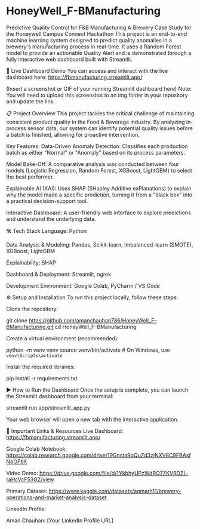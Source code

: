 # HoneyWell_F-BManufacturing
Predictive Quality Control for F&B Manufacturing
A Brewery Case Study for the Honeywell Campus Connect Hackathon
This project is an end-to-end machine learning system designed to predict quality anomalies in a brewery's manufacturing process in real-time. It uses a Random Forest model to provide an actionable Quality Alert and is demonstrated through a fully interactive web dashboard built with Streamlit.

🚀 Live Dashboard Demo
You can access and interact with the live dashboard here:
https://fbmanufacturing.streamlit.app/

(Insert a screenshot or GIF of your running Streamlit dashboard here)
Note: You will need to upload this screenshot to an img folder in your repository and update the link.

📋 Project Overview
This project tackles the critical challenge of maintaining consistent product quality in the Food & Beverage industry. By analyzing in-process sensor data, our system can identify potential quality issues before a batch is finished, allowing for proactive intervention.

Key Features:
Data-Driven Anomaly Detection: Classifies each production batch as either "Normal" or "Anomaly" based on its process parameters.

Model Bake-Off: A comparative analysis was conducted between four models (Logistic Regression, Random Forest, XGBoost, LightGBM) to select the best performer.

Explainable AI (XAI): Uses SHAP (SHapley Additive exPlanations) to explain why the model made a specific prediction, turning it from a "black box" into a practical decision-support tool.

Interactive Dashboard: A user-friendly web interface to explore predictions and understand the underlying data.

🛠️ Tech Stack
Language: Python

Data Analysis & Modeling: Pandas, Scikit-learn, Imbalanced-learn (SMOTE), XGBoost, LightGBM

Explainability: SHAP

Dashboard & Deployment: Streamlit, ngrok

Development Environment: Google Colab, PyCharm / VS Code

⚙️ Setup and Installation
To run this project locally, follow these steps:

Clone the repository:

git clone https://github.com/amanchauhan786/HoneyWell_F-BManufacturing.git
cd HoneyWell_F-BManufacturing


Create a virtual environment (recommended):

python -m venv venv
source venv/bin/activate  # On Windows, use `venv\Scripts\activate`


Install the required libraries:

pip install -r requirements.txt


▶️ How to Run the Dashboard
Once the setup is complete, you can launch the Streamlit dashboard from your terminal:

streamlit run app/streamlit_app.py


Your web browser will open a new tab with the interactive application.

🔗 Important Links & Resources
Live Dashboard: https://fbmanufacturing.streamlit.app/

Google Colab Notebook: https://colab.research.google.com/drive/19Gnsta9qQuZd3zjNXV8C9FBAsfNoOFbX

Video Demo: https://drive.google.com/file/d/1YkbhyUPzWdRO7ZKV9DZL-raHcVcF53GZ/view

Primary Dataset: https://www.kaggle.com/datasets/aqmarh11/brewery-operations-and-market-analysis-dataset

LinkedIn Profile:

Aman Chauhan: [Your LinkedIn Profile URL]
